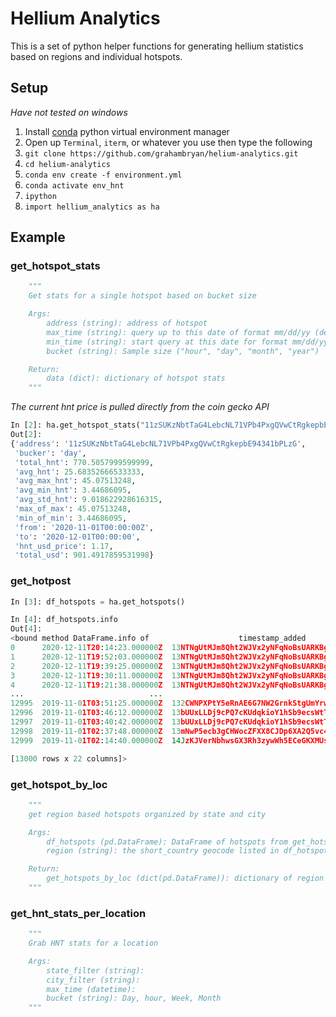 # Hellium Analytics

This is a set of python helper functions for generating hellium statistics based on regions and individual hotspots.

## Setup

*Have not tested on windows*

1. Install [conda](https://docs.anaconda.com/anaconda/install/mac-os/#macos-graphical-install) python virtual environment manager
2. Open up `Terminal`, `iterm`, or whatever you use then type the following
3. `git clone https://github.com/grahambryan/helium-analytics.git`
4. `cd helium-analytics`
5. `conda env create -f environment.yml`
6. `conda activate env_hnt`
7. `ipython`
8. `import hellium_analytics as ha`

## Example

### get_hotspot_stats

```python
    """
    Get stats for a single hotspot based on bucket size

    Args:
        address (string): address of hotspot
        max_time (string): query up to this date of format mm/dd/yy (default: datetime.now().strftime("%D"))
        min_time (string): start query at this date for format mm/dd/yy (defualt: 12/01/16)
        bucket (string): Sample size ("hour", "day", "month", "year")

    Return:
        data (dict): dictionary of hotspot stats
    """
```

*The current hnt price is pulled directly from the coin gecko API*

```python
In [2]: ha.get_hotspot_stats("11zSUKzNbtTaG4LebcNL71VPb4PxgQVwCtRgkepbE94341bPLzG", max_time="12/01/20", min_time="11/01/20")
Out[2]:
{'address': '11zSUKzNbtTaG4LebcNL71VPb4PxgQVwCtRgkepbE94341bPLzG',
 'bucker': 'day',
 'total_hnt': 770.5057999599999,
 'avg_hnt': 25.68352666533333,
 'avg_max_hnt': 45.07513248,
 'avg_min_hnt': 3.44686095,
 'avg_std_hnt': 9.018622928616315,
 'max_of_max': 45.07513248,
 'min_of_min': 3.44686095,
 'from': '2020-11-01T00:00:00Z',
 'to': '2020-12-01T00:00:00',
 'hnt_usd_price': 1.17,
 'total_usd': 901.4917859531998}
 ```

### get_hotpost

```python
In [3]: df_hotspots = ha.get_hotspots()

In [4]: df_hotspots.info
Out[4]:
<bound method DataFrame.info of                    timestamp_added                                              owner  nonce                    name         location  ...  geocode.long_country  geocode.long_city                                 geocode.city_id         lng        lat
0      2020-12-11T20:14:23.000000Z  13NTNgUtMJm8Qht2WJVx2yNFqNoBsUARKBgh4VLCyz1ame...      0       exotic-red-baboon             None  ...                  None               None                                            None         NaN        NaN
1      2020-12-11T19:52:03.000000Z  13NTNgUtMJm8Qht2WJVx2yNFqNoBsUARKBgh4VLCyz1ame...      1        fit-carob-spider  8c196b85cd431ff  ...           Netherlands           Den Haag      ZGVuIGhhYWd6dWlkLWhvbGxhbmRuZXRoZXJsYW5kcw    4.270548  52.091945
2      2020-12-11T19:39:25.000000Z  13NTNgUtMJm8Qht2WJVx2yNFqNoBsUARKBgh4VLCyz1ame...      1   nice-umber-tardigrade  8c196b8427227ff  ...           Netherlands           Den Haag      ZGVuIGhhYWd6dWlkLWhvbGxhbmRuZXRoZXJsYW5kcw    4.276760  52.101151
3      2020-12-11T19:30:11.000000Z  13NTNgUtMJm8Qht2WJVx2yNFqNoBsUARKBgh4VLCyz1ame...      1  breezy-parchment-gecko  8c196bb8a974bff  ...           Netherlands          Maassluis     bWFhc3NsdWlzenVpZC1ob2xsYW5kbmV0aGVybGFuZHM    4.232060  51.930748
4      2020-12-11T19:21:38.000000Z  13NTNgUtMJm8Qht2WJVx2yNFqNoBsUARKBgh4VLCyz1ame...      1       lone-velvet-gecko  8c195180c2c53ff  ...        United Kingdom      Bamber Bridge  YmFtYmVyIGJyaWRnZWVuZ2xhbmR1bml0ZWQga2luZ2RvbQ   -2.656217  53.736434
...                            ...                                                ...    ...                     ...              ...  ...                   ...                ...                                             ...         ...        ...
12995  2019-11-01T03:51:25.000000Z  132CWNPXPtY5eRnAE6G7NW2GrnkStgUmYrwvNrX7RmrX3M...      4   silly-velvet-mandrill  8c44a100839d5ff  ...         United States              Miami              bWlhbWlmbG9yaWRhdW5pdGVkIHN0YXRlcw  -80.125260  25.959672
12996  2019-11-01T03:46:12.000000Z  13bUUxLLDj9cPQ7cKUdqkioY1hSb9ecsWtT9aSya1E8vUs...      4      able-chili-mammoth  8c29a1d086819ff  ...         United States           Alhambra      YWxoYW1icmFjYWxpZm9ybmlhdW5pdGVkIHN0YXRlcw -118.141511  34.080566
12997  2019-11-01T03:40:42.000000Z  13bUUxLLDj9cPQ7cKUdqkioY1hSb9ecsWtT9aSya1E8vUs...      6      sticky-foggy-perch  8c29a0a0578c1ff  ...         United States            Anaheim        YW5haGVpbWNhbGlmb3JuaWF1bml0ZWQgc3RhdGVz -117.774319  33.868570
12998  2019-11-01T02:37:48.000000Z  13mNwP5ecb3gCHWocZFXX8CJDp6XA2Q5vc4LYMrMbb8kVn...      7  clever-juniper-caribou  8c29868c62cc7ff  ...         United States          Henderson          aGVuZGVyc29ubmV2YWRhdW5pdGVkIHN0YXRlcw -114.981678  36.035109
12999  2019-11-01T02:14:40.000000Z  14JzKJVerNbhwsGX3Rh3zywWh5ECeGKXMUsF7H8xAAkwok...      1      wild-black-pelican  8c2a107054261ff  ...         United States        Jersey City  amVyc2V5IGNpdHluZXcgamVyc2V5dW5pdGVkIHN0YXRlcw  -74.071538  40.724913

[13000 rows x 22 columns]>
```

### get_hotspot_by_loc

```python
    """
    get region based hotspots organized by state and city

    Args:
        df_hotspots (pd.DataFrame): DataFrame of hotspots from get_hotspots()
        region (string): the short_country geocode listed in df_hotspots to filet on

    Return:
        get_hotspots_by_loc (dict(pd.DataFrame)): dictionary of region and state dataframes
    """
```

 ### get_hnt_stats_per_location

```python
    """
    Grab HNT stats for a location

    Args:
        state_filter (string):
        city_filter (string):
        max_time (datetime):
        bucket (string): Day, hour, Week, Month
    """
```